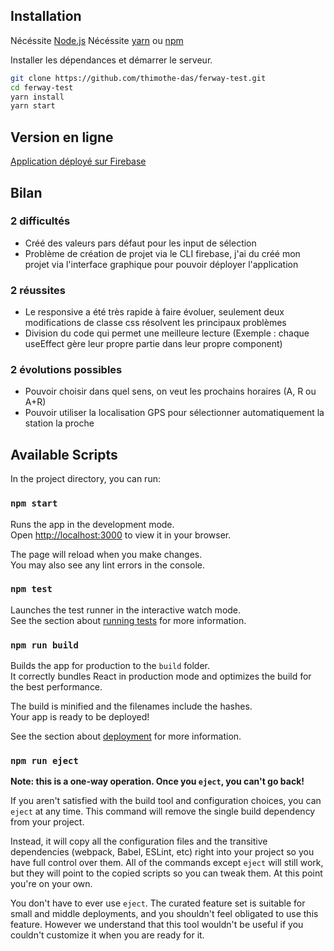 ## Installation

Nécéssite [Node.js](https://nodejs.org/)
Nécéssite [yarn](https://yarnpkg.com/) ou [npm](https://docs.npmjs.com/)

Installer les dépendances et démarrer le serveur.

```sh
git clone https://github.com/thimothe-das/ferway-test.git
cd ferway-test
yarn install
yarn start
```

## Version en ligne

[Application déployé sur Firebase](https://react-ferway.web.app)

## Bilan

### 2 difficultés

- Créé des valeurs pars défaut pour les input de sélection
- Problème de création de projet via le CLI firebase, j'ai du créé mon projet via l'interface graphique pour pouvoir
  déployer l'application

### 2 réussites

- Le responsive a été très rapide à faire évoluer, seulement deux modifications de classe css résolvent
  les principaux problèmes
- Division du code qui permet une meilleure lecture
  (Exemple : chaque useEffect gère leur propre partie dans leur propre component)

### 2 évolutions possibles

- Pouvoir choisir dans quel sens, on veut les prochains horaires (A, R ou A+R)
- Pouvoir utiliser la localisation GPS pour sélectionner automatiquement la station la proche

## Available Scripts

In the project directory, you can run:

### `npm start`

Runs the app in the development mode.\
Open [http://localhost:3000](http://localhost:3000) to view it in your browser.

The page will reload when you make changes.\
You may also see any lint errors in the console.

### `npm test`

Launches the test runner in the interactive watch mode.\
See the section about [running tests](https://facebook.github.io/create-react-app/docs/running-tests) for more information.

### `npm run build`

Builds the app for production to the `build` folder.\
It correctly bundles React in production mode and optimizes the build for the best performance.

The build is minified and the filenames include the hashes.\
Your app is ready to be deployed!

See the section about [deployment](https://facebook.github.io/create-react-app/docs/deployment) for more information.

### `npm run eject`

**Note: this is a one-way operation. Once you `eject`, you can't go back!**

If you aren't satisfied with the build tool and configuration choices, you can `eject` at any time. This command will remove the single build dependency from your project.

Instead, it will copy all the configuration files and the transitive dependencies (webpack, Babel, ESLint, etc) right into your project so you have full control over them. All of the commands except `eject` will still work, but they will point to the copied scripts so you can tweak them. At this point you're on your own.

You don't have to ever use `eject`. The curated feature set is suitable for small and middle deployments, and you shouldn't feel obligated to use this feature. However we understand that this tool wouldn't be useful if you couldn't customize it when you are ready for it.
